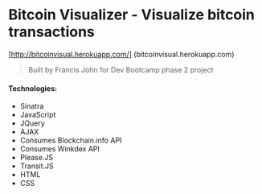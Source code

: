 # Bitcoin Visualizer - Visualize bitcoin transactions

[http://bitcoinvisual.herokuapp.com/] (bitcoinvisual.herokuapp.com)
 
> Built by Francis John for Dev Bootcamp phase 2 project

#### Technologies:
* Sinatra
* JavaScript
* JQuery
* AJAX
* Consumes Blockchain.info API
* Consumes Winkdex API
* Please.JS
* Transit.JS
* HTML
* CSS